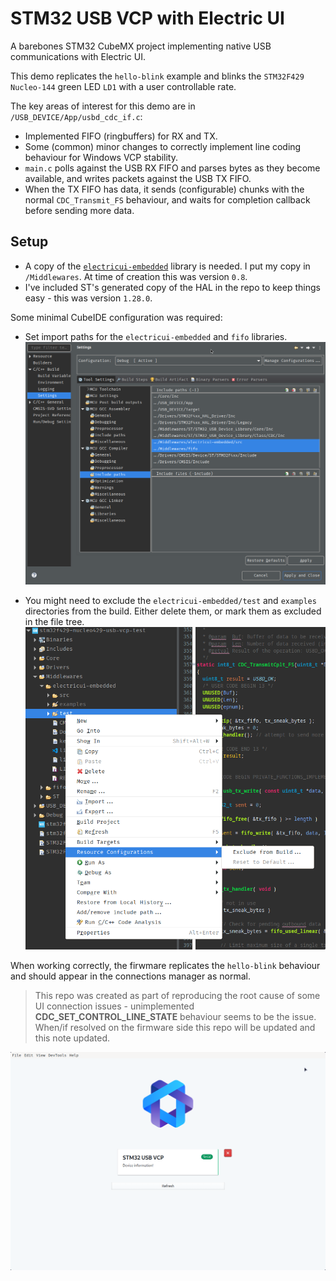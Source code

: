 # STM32 USB VCP with Electric UI 
A barebones STM32 CubeMX project implementing native USB communications with Electric UI.

This demo replicates the `hello-blink` example and blinks the `STM32F429 Nucleo-144` green LED `LD1` with a user controllable rate.

The key areas of interest for this demo are in `/USB_DEVICE/App/usbd_cdc_if.c`:

- Implemented FIFO (ringbuffers) for RX and TX.
- Some (common) minor changes to correctly implement line coding behaviour for Windows VCP stability.
- `main.c` polls against the USB RX FIFO and parses bytes as they become available, and writes packets against the USB TX FIFO.
- When the TX FIFO has data, it sends (configurable) chunks with the normal `CDC_Transmit_FS`  behaviour, and waits for completion callback before sending more data.

## Setup

- A copy of the [`electricui-embedded`](https://github.com/electricui/electricui-embedded) library is needed. I put my copy in `/Middlewares`. At time of creation this was version `0.8`.
- I've included ST's generated copy of the HAL in the repo to keep things easy - this was version `1.28.0`.

Some minimal CubeIDE configuration was required:

- Set import paths for the `electricui-embedded` and `fifo` libraries.
  ![include-paths](docs/include-paths.png)

- You might need to exclude the `electricui-embedded/test` and `examples` directories from the build. Either delete them, or mark them as excluded in the file tree.
  ![exclude-from-build](docs/exclude-from-build.png)

  

When working correctly, the firwmare replicates the `hello-blink` behaviour and should appear in the connections manager as normal.

> This repo was created as part of reproducing the root cause of some UI connection issues - unimplemented **CDC_SET_CONTROL_LINE_STATE** behaviour seems to be the issue. When/if resolved on the firmware side this repo will be updated and this note updated.

![eui-connections-page](docs/eui-connections-page.png)
